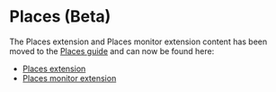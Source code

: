 # Places \(Beta\)

The Places extension and Places monitor extension content has been moved to the [Places guide](https://placesdocs.com/places-services-by-adobe-documentation/) and can now be found here: 

* [Places extension](https://placesdocs.com/places-services-by-adobe-documentation/configure-places-in-the-sdk/places-extension) 
* [Places monitor extension](https://placesdocs.com/places-services-by-adobe-documentation/configure-places-in-the-sdk/places-monitor-extension)

